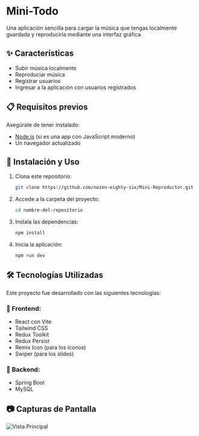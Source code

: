 # Mini-Todo

Una aplicación sencilla para cargar la música que tengas localmente guardada y reproducirla mediante una interfaz gráfica.

## ✨ Características

- Subir música localmente
- Reproduciar música
- Registrar usuarios
- Ingresar a la aplicación con usuarios registrados
## 📋 Requisitos previos

Asegúrate de tener instalado:

- [Node.js](https://nodejs.org/) (si es una app con JavaScript moderno)
- Un navegador actualizado

## 🚀 Instalación y Uso

1. Clona este repositorio:

   ```bash
   git clone https://github.com/nozen-eighty-six/Mini-Reproductor.git
2. Accede a la carpeta del proyecto:

   ```bash
   cd nombre-del-repositorio
3. Instala las dependencias:

   ```bash
   npm install
4. Inicia la aplicación:

   ```bash
   npm run dev
## 🛠️ Tecnologías Utilizadas

Este proyecto fue desarrollado con las siguientes tecnologías:

### 📌 Frontend:
- React con Vite
- Tailwind CSS
- Redux Toolkit
- Redux Persist
- Remix Icon (para los íconos)
- Swiper (para los slides)

### 🔧 Backend:
- Spring Boot
- MySQL

## 📷 Capturas de Pantalla

![Vista Principal](./public/screenshots/home.png)




